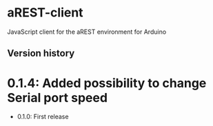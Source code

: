 aREST-client
============

JavaScript client for the aREST environment for Arduino

## Version history

# 0.1.4: Added possibility to change Serial port speed
* 0.1.0: First release


